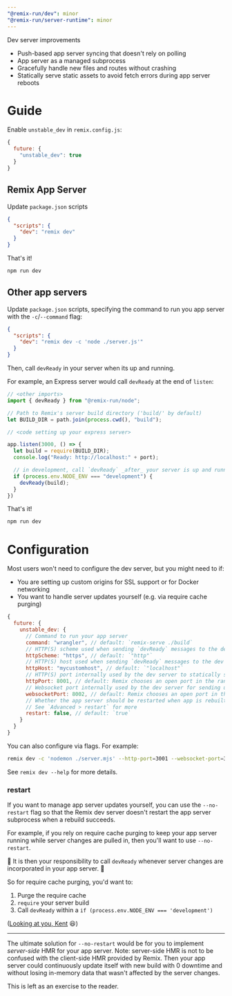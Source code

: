 ```yaml
---
"@remix-run/dev": minor
"@remix-run/server-runtime": minor
---
```


Dev server improvements

- Push-based app server syncing that doesn't rely on polling
- App server as a managed subprocess
- Gracefully handle new files and routes without crashing
- Statically serve static assets to avoid fetch errors during app server reboots

# Guide

Enable `unstable_dev` in `remix.config.js`:

```js
{
  future: {
    "unstable_dev": true
  }
}
```

## Remix App Server

Update `package.json` scripts


```json
{
  "scripts": {
    "dev": "remix dev"
  }
}
```

That's it!

```sh
npm run dev
```

## Other app servers

Update `package.json` scripts, specifying the command to run you app server with the `-c`/`--command` flag:


```json
{
  "scripts": {
    "dev": "remix dev -c 'node ./server.js'"
  }
}
```

Then, call `devReady` in your server when its up and running.

For example, an Express server would call `devReady` at the end of `listen`:

```js
// <other imports>
import { devReady } from "@remix-run/node";

// Path to Remix's server build directory ('build/' by default)
let BUILD_DIR = path.join(process.cwd(), "build");

// <code setting up your express server>

app.listen(3000, () => {
  let build = require(BUILD_DIR);
  console.log("Ready: http://localhost:" + port);

  // in development, call `devReady` _after_ your server is up and running
  if (process.env.NODE_ENV === "development") {
    devReady(build);
  }
})
```

That's it!

```sh
npm run dev
```

# Configuration

Most users won't need to configure the dev server, but you might need to if:

- You are setting up custom origins for SSL support or for Docker networking
- You want to handle server updates yourself (e.g. via require cache purging)

```js
{
  future: {
    unstable_dev: {
      // Command to run your app server
      command: "wrangler", // default: `remix-serve ./build`
      // HTTP(S) scheme used when sending `devReady` messages to the dev server
      httpScheme: "https", // default: `"http"`
      // HTTP(S) host used when sending `devReady` messages to the dev server
      httpHost: "mycustomhost", // default: `"localhost"`
      // HTTP(S) port internally used by the dev server to statically serve built assets and to receive app server `devReady` messages
      httpPort: 8001, // default: Remix chooses an open port in the range 3001-3099
      // Websocket port internally used by the dev server for sending updates to the browser (Live reload, HMR, HDR)
      websocketPort: 8002, // default: Remix chooses an open port in the range 3001-3099
      // Whether the app server should be restarted when app is rebuilt
      // See `Advanced > restart` for more
      restart: false, // default: `true`
    }
  }
}
```

You can also configure via flags. For example:

```sh
remix dev -c 'nodemon ./server.mjs' --http-port=3001 --websocket-port=3002 --no-restart
```

See `remix dev --help` for more details.

### restart

If you want to manage app server updates yourself, you can use the `--no-restart` flag so that the Remix dev server doesn't restart the app server subprocess when a rebuild succeeds.

For example, if you rely on require cache purging to keep your app server running while server changes are pulled in, then you'll want to use `--no-restart`.

🚨 It is then your responsibility to call `devReady` whenever server changes are incorporated in your app server. 🚨

So for require cache purging, you'd want to:

1. Purge the require cache
2. `require` your server build
3. Call `devReady` within a `if (process.env.NODE_ENV === 'development')`

([Looking at you, Kent](https://github.com/kentcdodds/kentcdodds.com/blob/main/server/index.ts#L298) 😆)

---

The ultimate solution for `--no-restart` would be for you to implement _server-side_ HMR for your app server.
Note: server-side HMR is not to be confused with the client-side HMR provided by Remix.
Then your app server could continuously update itself with new build with 0 downtime and without losing in-memory data that wasn't affected by the server changes.

This is left as an exercise to the reader.
